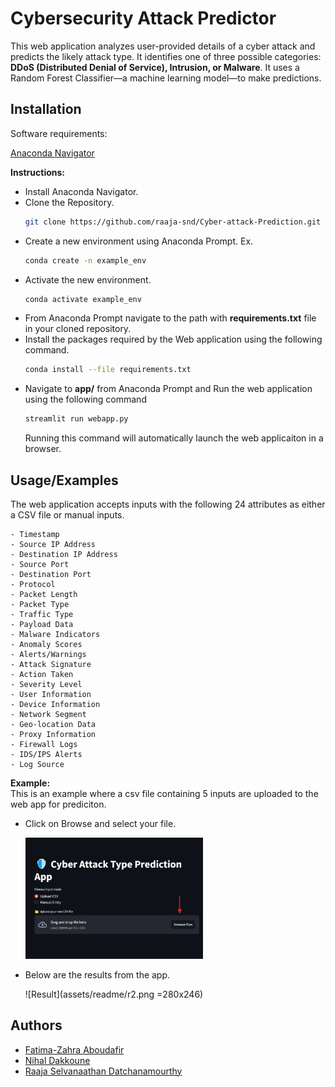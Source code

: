 
# Cybersecurity Attack Predictor


This web application analyzes user-provided details of a cyber attack and predicts the likely attack type. It identifies one of three possible categories: **DDoS (Distributed Denial of Service), Intrusion, or Malware**. It uses a Random Forest Classifier—a machine learning model—to make predictions.


## Installation

Software requirements:

[Anaconda Navigator](https://www.anaconda.com/download)

**Instructions:**

- Install Anaconda Navigator.
- Clone the Repository.
    ```bash
    git clone https://github.com/raaja-snd/Cyber-attack-Prediction.git
    ```
- Create a new environment using Anaconda Prompt. Ex.
    ```bash
    conda create -n example_env
    ```
- Activate the new environment.
    ```bash
    conda activate example_env
    ```
- From Anaconda Prompt navigate to the path with **requirements.txt** file in your cloned repository.
- Install the packages required by the Web application using the following command.
    ```bash
    conda install --file requirements.txt
    ```
- Navigate to **app/** from Anaconda Prompt and Run the web application using the following command
    ```bash
    streamlit run webapp.py
    ```
    Running this command will automatically launch the web applicaiton in a browser.
    
## Usage/Examples

The web application accepts inputs with the following 24 attributes as either a CSV file or manual inputs.

    - Timestamp
    - Source IP Address
    - Destination IP Address
    - Source Port
    - Destination Port
    - Protocol
    - Packet Length
    - Packet Type
    - Traffic Type
    - Payload Data
    - Malware Indicators
    - Anomaly Scores
    - Alerts/Warnings
    - Attack Signature
    - Action Taken
    - Severity Level
    - User Information
    - Device Information
    - Network Segment
    - Geo-location Data
    - Proxy Information
    - Firewall Logs
    - IDS/IPS Alerts
    - Log Source

**Example:**  
This is an example where a csv file containing 5 inputs are uploaded to the web app for prediciton.

- Click on Browse and select your file.

    <img src="assets/readme/r1.png" alt="drawing" width="284" height="194"/>

- Below are the results from the app.

    ![Result](assets/readme/r2.png =280x246)
## Authors

- [Fatima-Zahra Aboudafir](https://github.com/Fatima-ZahraAB)
- [Nihal Dakkoune](https://github.com/Nihal-DAKKOUNE)
- [Raaja Selvanaathan Datchanamourthy](https://github.com/raaja-snd)


